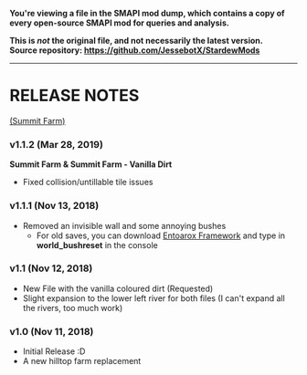 **You're viewing a file in the SMAPI mod dump, which contains a copy of every open-source SMAPI mod
for queries and analysis.**

**This is _not_ the original file, and not necessarily the latest version.**  
**Source repository: https://github.com/JessebotX/StardewMods**

----

# RELEASE NOTES 
[(Summit Farm)](https://www.nexusmods.com/stardewvalley/mods/3053)

### v1.1.2 (Mar 28, 2019)
**Summit Farm & Summit Farm - Vanilla Dirt**
- Fixed collision/untillable tile issues

### v1.1.1 (Nov 13, 2018)
- Removed an invisible wall and some annoying bushes
  - For old saves, you can download [Entoarox Framework](https://www.nexusmods.com/stardewvalley/mods/2269) and type in **world_bushreset** in the console

### v1.1 (Nov 12, 2018)
- New File with the vanilla coloured dirt (Requested)
- Slight expansion to the lower left river for both files (I can't expand all the rivers, too much work)

### v1.0 (Nov 11, 2018)
- Initial Release :D
- A new hilltop farm replacement 